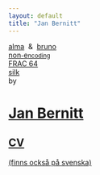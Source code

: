```yaml
---
layout: default
title: "Jan Bernitt"
---
```


<a href="https://github.com/bruno-lang/alma" class="alma">alma</a> <span class="and">&nbsp;&amp;&nbsp;</span> <a href="http://www.bruno-lang.com/" class="bruno">bruno</a>
<br/>
<a href="http://non-encoding.github.io/" class="none">non<small>-</small>e<small>ncoding</small></a>
<br/>
<a href="http://frac64.github.io/" class="frac64">FRAC&nbsp;64</a>
<br/>
<a href="http://www.silkdi.com/" class="silk">silk</a>
<br/>
by

# <a href="mailto:jaanbernitt+jbee.se@gmail.com">Jan Bernitt</a>

## <a href="janbernitt_cv_en.pdf" title="CV in english" lang="en">CV</a>
<a href="janbernitt_cv_sv.pdf" title="CV på svenska" lang="sv">(finns också på svenska)</a>
